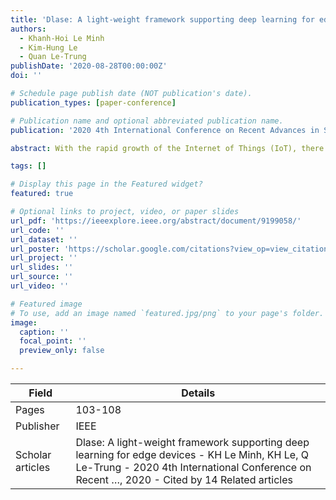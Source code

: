 ```yaml
---
title: 'Dlase: A light-weight framework supporting deep learning for edge devices'
authors:
  - Khanh-Hoi Le Minh
  - Kim-Hung Le
  - Quan Le-Trung
publishDate: '2020-08-28T00:00:00Z'
doi: ''

# Schedule page publish date (NOT publication's date).
publication_types: [paper-conference]

# Publication name and optional abbreviated publication name.
publication: '2020 4th International Conference on Recent Advances in Signal Processing, Telecommunications & Computing (SigTelCom)'

abstract: With the rapid growth of the Internet of Things (IoT), there is a massive number of constrained devices connected to the internet, resulting in the generation of large data volume. The deep learning (DL) has become a promised solution to extract more valuable knowledge from collected data but struggle to execute DL algorithms due to limited computing resources of IoT devices. Leveraging the computation power of cloud computing, we could offload the data to cloud servers for processing and response results to the devices. But, this paradigm leads to a significant increase in latency and security risks. Therefore, there have been many efforts to perform DL algorithms on edge devices, which are close to the data sources. Deploying various DL systems to such edge devices a complex process due to the diversity of DL models and running environment configuration. In this paper, we propose a light-weight framework …

tags: []

# Display this page in the Featured widget?
featured: true

# Optional links to project, video, or paper slides
url_pdf: 'https://ieeexplore.ieee.org/abstract/document/9199058/'
url_code: ''
url_dataset: ''
url_poster: 'https://scholar.google.com/citations?view_op=view_citation&hl=en&user=6bDvWw0AAAAJ&pagesize=100&citation_for_view=6bDvWw0AAAAJ:Y0pCki6q_DkC'
url_project: ''
url_slides: ''
url_source: ''
url_video: ''

# Featured image
# To use, add an image named `featured.jpg/png` to your page's folder.
image:
  caption: ''
  focal_point: ''
  preview_only: false

---
```


|Field|Details|
|-----|-------|
|Pages|103-108|
|Publisher|IEEE|
|Scholar articles|Dlase: A light-weight framework supporting deep learning for edge devices - KH Le Minh, KH Le, Q Le-Trung - 2020 4th International Conference on Recent …, 2020 - Cited by 14 Related articles|
